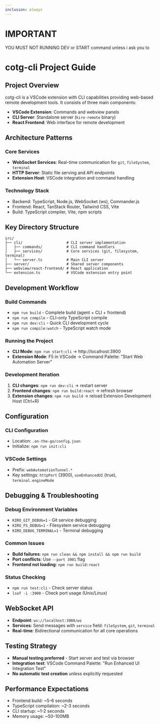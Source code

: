 ```yaml
---
inclusion: always
---
```

# IMPORTANT
YOU MUST NOT RUNNING DEV or START command unless i ask you to
# cotg-cli Project Guide

## Project Overview
cotg-cli is a VSCode extension with CLI capabilities providing web-based remote development tools. It consists of three main components:
- **VSCode Extension**: Commands and webview panels
- **CLI Server**: Standalone server (`kiro-remote` binary) 
- **React Frontend**: Web interface for remote development

## Architecture Patterns

### Core Services
- **WebSocket Services**: Real-time communication for `git`, `fileSystem`, `terminal`
- **HTTP Server**: Static file serving and API endpoints
- **Extension Host**: VSCode integration and command handling

### Technology Stack
- Backend: TypeScript, Node.js, WebSocket (ws), Commander.js
- Frontend: React, TanStack Router, Tailwind CSS, Vite
- Build: TypeScript compiler, Vite, npm scripts

## Key Directory Structure
```
src/
├── cli/                    # CLI server implementation
│   ├── commands/           # CLI command handlers  
│   ├── services/           # Core services (git, filesystem, terminal)
│   └── server.ts           # Main CLI server
├── server/                 # Shared server components
├── webview/react-frontend/ # React application
└── extension.ts            # VSCode extension entry point
```

## Development Workflow

### Build Commands
- `npm run build` - Complete build (agent + CLI + frontend)
- `npm run compile` - CLI-only TypeScript compile
- `npm run dev:cli` - Quick CLI development cycle
- `npm run compile:watch` - TypeScript watch mode

### Running the Project
- **CLI Mode**: `npm run start:cli` → http://localhost:3900
- **Extension Mode**: F5 in VSCode → Command Palette: "Start Web Automation Server"

### Development Iteration
1. **CLI changes**: `npm run dev:cli` → restart server
2. **Frontend changes**: `npm run build:react` → refresh browser
3. **Extension changes**: `npm run build` → reload Extension Development Host (Ctrl+R)

## Configuration

### CLI Configuration
- Location: `.on-the-go/config.json`
- Initialize: `npm run init:cli`

### VSCode Settings
- Prefix: `webAutomationTunnel.*`
- Key settings: `httpPort` (3900), `useEnhancedUI` (true), `terminal.engineMode`

## Debugging & Troubleshooting

### Debug Environment Variables
- `KIRO_GIT_DEBUG=1` - Git service debugging
- `KIRO_FS_DEBUG=1` - Filesystem service debugging  
- `KIRO_DEBUG_TERMINAL=1` - Terminal debugging

### Common Issues
- **Build failures**: `npm run clean && npm install && npm run build`
- **Port conflicts**: Use `--port 3901` flag
- **Frontend not loading**: `npm run build:react`

### Status Checking
- `npm run test:cli` - Check server status
- `lsof -i :3900` - Check port usage (Unix/Linux)

## WebSocket API
- **Endpoint**: `ws://localhost:3900/ws`
- **Services**: Send messages with `service` field: `fileSystem`, `git`, `terminal`
- **Real-time**: Bidirectional communication for all core operations

## Testing Strategy
- **Manual testing preferred** - Start server and test via browser
- **Integration test**: VSCode Command Palette: "Run Enhanced UI Integration Test"
- **No automatic test creation** unless explicitly requested

## Performance Expectations
- Frontend build: ~5-6 seconds
- TypeScript compilation: ~2-3 seconds  
- CLI startup: ~1-2 seconds
- Memory usage: ~50-100MB
